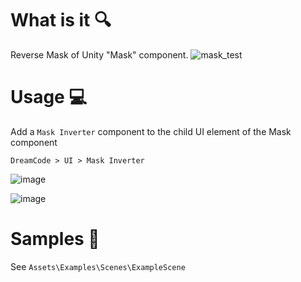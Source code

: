 # What is it :mag:

Reverse Mask of Unity "Mask" component.
![mask_test](https://cloud.githubusercontent.com/assets/7010398/10592593/955f4836-76c5-11e5-9262-81b36b241c68.PNG)

# Usage  :computer:

Add a `Mask Inverter` component to the child UI element of the Mask component

`DreamCode > UI > Mask Inverter`

![image](https://user-images.githubusercontent.com/7010398/235316659-6f0c5d83-8d86-4a0d-aaaa-baddd7e9d72a.png)

![image](https://user-images.githubusercontent.com/7010398/235317171-d6d601dd-8f44-4aa9-a9cd-7624fe1cab68.png)

# Samples 📖

See `Assets\Examples\Scenes\ExampleScene`
